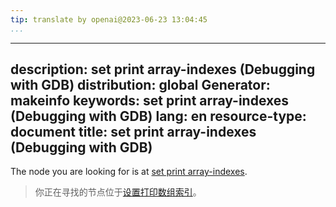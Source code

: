 ```yaml
---
tip: translate by openai@2023-06-23 13:04:45
...
```

---
description: set print array-indexes (Debugging with GDB)
distribution: global
Generator: makeinfo
keywords: set print array-indexes (Debugging with GDB)
lang: en
resource-type: document
title: set print array-indexes (Debugging with GDB)
---------------------------------------------------

The node you are looking for is at [set print array-indexes](Print-Settings.html#set-print-array_002dindexes).

> 你正在寻找的节点位于[设置打印数组索引](Print-Settings.html#set-print-array_002dindexes)。

